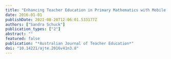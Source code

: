 ```yaml
---
title: "Enhancing Teacher Education in Primary Mathematics with Mobile Technologies"
date: 2016-01-01
publishDate: 2021-08-20T12:06:01.533177Z
authors: ["Sandra Schuck"]
publication_types: ["2"]
abstract: ""
featured: false
publication: "*Australian Journal of Teacher Education*"
doi: "10.14221/ajte.2016v41n3.8"
---
```


